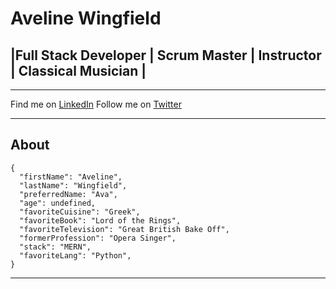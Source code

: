 # Aveline Wingfield

## |Full Stack Developer | Scrum Master | Instructor | Classical Musician |

---

Find me on [LinkedIn](https://www.linkedin.com/in/avawingfield/)
Follow me on [Twitter](https://twitter.com/AvaWingz)

---

## About

```
{
  "firstName": "Aveline",
  "lastName": "Wingfield",
  "preferredName: "Ava",
  "age": undefined,
  "favoriteCuisine": "Greek",
  "favoriteBook": "Lord of the Rings",
  "favoriteTelevision": "Great British Bake Off",
  "formerProfession": "Opera Singer",
  "stack": "MERN",
  "favoriteLang": "Python",
}
```

---
